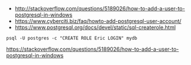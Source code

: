 - http://stackoverflow.com/questions/5189026/how-to-add-a-user-to-postgresql-in-windows
- https://www.cyberciti.biz/faq/howto-add-postgresql-user-account/
- https://www.postgresql.org/docs/devel/static/sql-createrole.html

`psql -U postgres -c "CREATE ROLE Eric LOGIN" mydb`

https://stackoverflow.com/questions/5189026/how-to-add-a-user-to-postgresql-in-windows